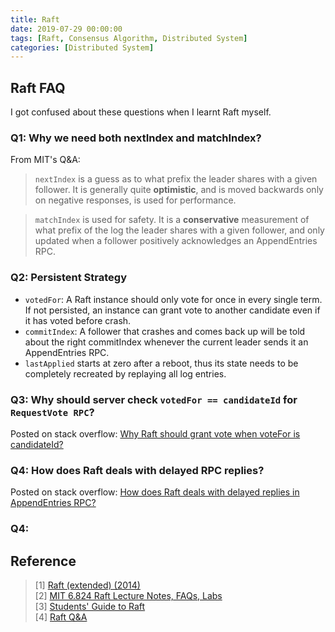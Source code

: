 ```yaml
---
title: Raft
date: 2019-07-29 00:00:00
tags: [Raft, Consensus Algorithm, Distributed System]
categories: [Distributed System]
---
```


## Raft FAQ

I got confused about these questions when I learnt Raft myself.

### Q1: Why we need both nextIndex and matchIndex?

From MIT's Q&A:
> ```nextIndex``` is a guess as to what prefix the leader shares with a given follower. It is generally quite **optimistic**, and is moved backwards only on negative responses, is used for performance.

> ```matchIndex``` is used for safety. It is a **conservative** measurement of what prefix of the log the leader shares with a given follower, and only updated when a follower positively acknowledges an AppendEntries RPC.

### Q2: Persistent Strategy

* ```votedFor```: A Raft instance should only vote for once in every single term. If not persisted, an instance can grant vote to another candidate even if it has voted before crash.
* ```commitIndex```:  A follower that crashes and comes back up will be told about the right commitIndex whenever the current leader sends it an AppendEntries RPC.
* ```lastApplied``` starts at zero after a reboot, thus its state needs to be completely recreated by replaying all log entries.

### Q3: Why should server check `votedFor == candidateId` for `RequestVote RPC`?

Posted on stack overflow: [Why Raft should grant vote when voteFor is candidateId?](https://stackoverflow.com/questions/57212795/why-raft-should-grant-vote-when-votefor-is-candidateid)

### Q4: How does Raft deals with delayed RPC replies?

Posted on stack overflow: [How does Raft deals with delayed replies in AppendEntries RPC?
](https://stackoverflow.com/questions/56677690/how-does-raft-deals-with-delayed-replies-in-appendentries-rpc)

### Q4: 

## Reference

> [1] [Raft (extended) (2014)](https://pdos.csail.mit.edu/6.824/papers/raft-extended.pdf)  
> [2] [MIT 6.824 Raft Lecture Notes, FAQs, Labs](https://pdos.csail.mit.edu/6.824/schedule.html)  
> [3] [Students' Guide to Raft](https://thesquareplanet.com/blog/students-guide-to-raft/)  
> [4] [Raft Q&A](https://thesquareplanet.com/blog/raft-qa/)
